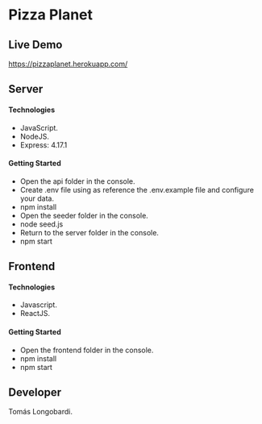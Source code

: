 # Pizza Planet


## Live Demo

https://pizzaplanet.herokuapp.com/

## Server

#### Technologies

- JavaScript.
- NodeJS.
- Express: 4.17.1

#### Getting Started

- Open the api folder in the console.
- Create .env file using as reference the .env.example file and configure your data. 
- npm install
- Open the seeder folder in the console.
- node seed.js
- Return to the server folder in the console.
- npm start

## Frontend

#### Technologies

- Javascript.
- ReactJS.

#### Getting Started

- Open the frontend folder in the console.
- npm install
- npm start

## Developer

Tomás Longobardi.
